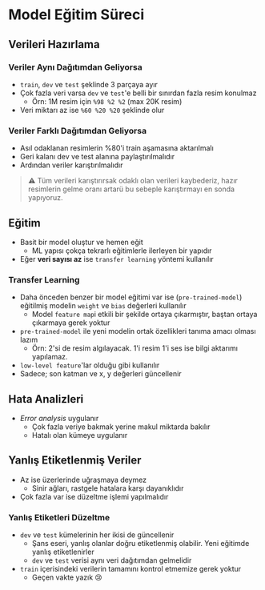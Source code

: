 # Model Eğitim Süreci <!-- omit in toc -->

## Verileri Hazırlama

### Veriler Aynı Dağıtımdan Geliyorsa

- `train`, `dev` ve `test` şeklinde 3 parçaya ayır
- Çok fazla veri varsa `dev` ve `test`'e belli bir sınırdan fazla resim konulmaz
  - Örn: 1M resim için `%98 %2 %2` (max 20K resim)
- Veri miktarı az ise `%60 %20 %20` şeklinde olur

### Veriler Farklı Dağıtımdan Geliyorsa

- Asıl odaklanan resimlerin %80'i train aşamasına aktarılmalı
- Geri kalanı dev ve test alanına paylaştırılmalıdır
- Ardından veriler karıştırılmalıdır

> ⚠ Tüm verileri karıştırırsak odaklı olan verileri kaybederiz, hazır resimlerin gelme oranı artarü bu sebeple karıştırmayı en sonda yapıyoruz.

## Eğitim

- Basit bir model oluştur ve hemen eğit
  - ML yapısı çokça tekrarlı eğitimlerle ilerleyen bir yapıdır
- Eğer **veri sayısı az** ise `transfer learning` yöntemi kullanılır

### Transfer Learning

- Daha önceden benzer bir model eğitimi var ise (`pre-trained-model`) eğitilmiş modelin `weight` ve `bias` değerleri kullanılır
  - Model `feature map`i etkili bir şekilde ortaya çıkarmıştır, baştan ortaya çıkarmaya gerek yoktur
- `pre-trained-model` ile yeni modelin ortak özellikleri tanıma amacı olması lazım
  - Örn: 2'si de resim algılayacak. 1'i resim 1'i ses ise bilgi aktarımı yapılamaz.
- `low-level feature`'lar olduğu gibi kullanılır
- Sadece; son katman ve x, y değerleri güncellenir

## Hata Analizleri

- _Error analysis_ uygulanır
  - Çok fazla veriye bakmak yerine makul miktarda bakılır
  - Hatalı olan kümeye uygulanır

## Yanlış Etiketlenmiş Veriler

- Az ise üzerlerinde uğraşmaya deymez
  - Sinir ağları, rastgele hatalara karşı dayanıklıdır
- Çok fazla var ise düzeltme işlemi yapılmalıdır

### Yanlış Etiketleri Düzeltme

- `dev` ve `test` kümelerinin her ikisi de güncellenir
  - Şans eseri, yanlış olanlar doğru etiketlenmiş olabilir. Yeni eğitimde yanlış etiketlenirler
  - `dev` ve `test` verisi aynı veri dağıtımdan gelmelidir
- `train` içerisindeki verilerin tamamını kontrol etmemize gerek yoktur
  - Geçen vakte yazık 😢
